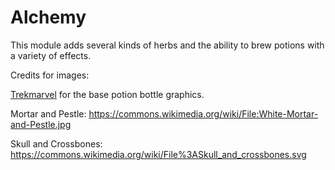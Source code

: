 Alchemy
============

This module adds several kinds of herbs and the ability to brew potions with a variety of effects.


Credits for images:

[Trekmarvel](https://github.com/Trekmarvel) for the base potion bottle graphics.

Mortar and Pestle: https://commons.wikimedia.org/wiki/File:White-Mortar-and-Pestle.jpg

Skull and Crossbones: https://commons.wikimedia.org/wiki/File%3ASkull_and_crossbones.svg
